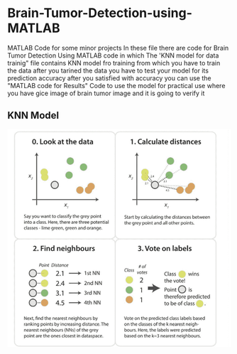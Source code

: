 # Brain-Tumor-Detection-using-MATLAB

MATLAB Code for some minor projects In these file there are code for Brain Tumor Detection Using MATLAB code in which The 'KNN model for data trainig" file contains KNN model fro training from which you have to train the data after you tarined the data you have to test your model for its prediction accuracy after you satisfied with accuracy you can use the "MATLAB code for Results" Code to use the model for practical use where you have gice image of brain tumor image and it is going to verify it

## KNN Model

![KNN](https://github.com/Rasheed-007/Brain-Tumor-Detection-using-MATLAB/blob/5ae6a9a9def0f14b83b93853db24d321e4553bb6/ppt_images.png)
